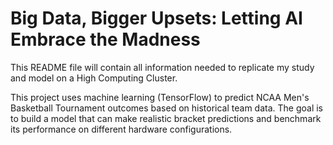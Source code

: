 # Big Data, Bigger Upsets: Letting AI Embrace the Madness
This README file will contain all information needed to replicate my study and model on a High Computing Cluster.

This project uses machine learning (TensorFlow) to predict NCAA Men's Basketball Tournament outcomes based on historical team data. 
The goal is to build a model that can make realistic bracket predictions and benchmark its performance on different hardware configurations.

